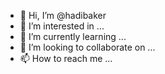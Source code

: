 - 👋 Hi, I’m @hadibaker
- 👀 I’m interested in ...
- 🌱 I’m currently learning ...
- 💞️ I’m looking to collaborate on ...
- 📫 How to reach me ...

<!---
hadibaker/hadibaker is a ✨ special ✨ repository because its `README.md` (this file) appears on your GitHub profile.
You can click the Preview link to take a look at your changes.
--->
